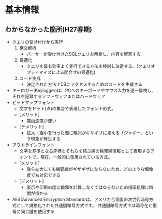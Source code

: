 # 基本情報

## わからなかった箇所(H27春期)

* クエリの受け付けから実行
  1. 構文解析
     * パーサーが受け付けたSQLクエリを解析し、内容を解釈する
  2. 最適化
     * クエリを最も効率よく実行できる方法を検討し決定する。(クエリオプティマイズによる問合せの最適化)
  3. コード生成
     * 決定された方法でDBにアクセスするためのコードを生成する
* キーロガー(Keylogger)は、PCへのキーボードやマウス入力を逐一監視し、それを記録するソフトウェアまたはハードウェア
* ビットマップフォント
  * 文字をドット(点)の集合で表現したフォント形式。
  * [メリット]
    * 描画速度が速い
  * [デメリット]
    * 拡大・縮小を行った際に輪郭がギザギザに見える「ジャギー」という現象が発生する
* アウトラインフォント
  * 文字を基準となる座標とそれらを結ぶ線の輪郭線情報として表現するフォントで、現在、一般的に使用されている方式。
  * [メリット]
    * 幾ら拡大しても輪郭線がギザギザにならないため、どのような解像度でも対応できる
  * [デメリット]
    * 表示や印刷の度に輪郭を計算しなくてはならないため描画処理に時間が掛かる
* AES(Advanced Encryption Standard)は、アメリカ合衆国の次世代暗号方式として規格化された共通鍵暗号方式です。
共通鍵暗号方式では暗号化と復号に同じ鍵を使用する